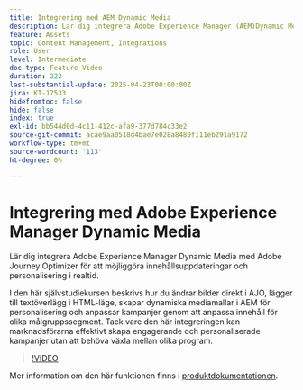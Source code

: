 ```yaml
---
title: Integrering med AEM Dynamic Media
description: Lär dig integrera Adobe Experience Manager (AEM)Dynamic Media med Adobe Journey Optimizer (AJO) för att möjliggöra innehållsuppdateringar och personalisering i realtid.
feature: Assets
topic: Content Management, Integrations
role: User
level: Intermediate
doc-type: Feature Video
duration: 222
last-substantial-update: 2025-04-23T00:00:00Z
jira: KT-17533
hidefromtoc: false
hide: false
index: true
exl-id: bb544d0d-4c11-412c-afa9-377d784c33e2
source-git-commit: acae9aa0518d4bae7e028a8480f111eb291a9172
workflow-type: tm+mt
source-wordcount: '113'
ht-degree: 0%

---
```


# Integrering med Adobe Experience Manager Dynamic Media

Lär dig integrera Adobe Experience Manager Dynamic Media med Adobe Journey Optimizer för att möjliggöra innehållsuppdateringar och personalisering i realtid.

I den här självstudiekursen beskrivs hur du ändrar bilder direkt i AJO, lägger till textöverlägg i HTML-läge, skapar dynamiska mediamallar i AEM för personalisering och anpassar kampanjer genom att anpassa innehåll för olika målgruppssegment. Tack vare den här integreringen kan marknadsförarna effektivt skapa engagerande och personaliserade kampanjer utan att behöva växla mellan olika program.

>[!VIDEO](https://video.tv.adobe.com/v/3463786/?learn=on&enablevpops&captions=swe)

Mer information om den här funktionen finns i [produktdokumentationen](https://experienceleague.adobe.com/sv/docs/journey-optimizer/using/content-management/combine/aem-dynamic).
